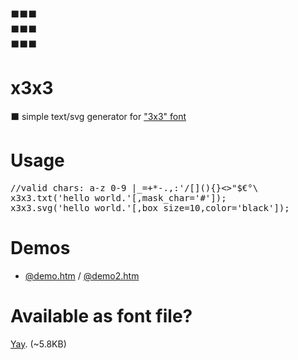 <pre>⬛⬛⬛
⬛⬛⬛
⬛⬛⬛</pre>

# x3x3
⬛ simple text/svg generator for <a href="https://en.wikipedia.org/wiki/3x3">"3x3" font</a>

# Usage
<pre>//valid chars: a-z 0-9 |_=+*-.,:'/[](){}<>"$€°\
x3x3.txt('hello world.'[,mask_char='#']);
x3x3.svg('hello world.'[,box_size=10,color='black']);</pre>

# Demos
* <a href="https://mntn-dev.github.io/x3x3/demo.htm">@demo.htm</a> / <a href="https://mntn-dev.github.io/x3x3/demo2.htm">@demo2.htm</a>

# Available as font file?
<a href="https://github.com/mntn-dev/x3x3/raw/master/x3x3.ttf">Yay</a>. (~5.8KB)
